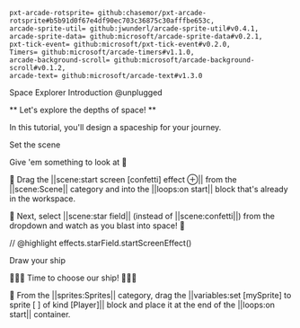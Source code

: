 ```package
pxt-arcade-rotsprite= github:chasemor/pxt-arcade-rotsprite#b5b91d0f67e4df90ec703c36875c30afffbe653c,
arcade-sprite-util= github:jwunderl/arcade-sprite-util#v0.4.1,
arcade-sprite-data= github:microsoft/arcade-sprite-data#v0.2.1,
pxt-tick-event= github:microsoft/pxt-tick-event#v0.2.0,
Timers= github:microsoft/arcade-timers#v1.1.0,
arcade-background-scroll= github:microsoft/arcade-background-scroll#v0.1.2,
arcade-text= github:microsoft/arcade-text#v1.3.0

```
Space Explorer
Introduction @unplugged

** Let's explore the depths of space! **

In this tutorial, you'll design a spaceship for your journey.

Set the scene

Give 'em something to look at 🔭

🔲 Drag the ||scene:start screen [confetti] effect ⊕|| from the ||scene:Scene|| category and into the ||loops:on start|| block that's already in the workspace.

🔲 Next, select ||scene:star field|| (instead of ||scene:confetti||) from the dropdown and watch as you blast into space! 🚀

// @highlight
effects.starField.startScreenEffect()

Draw your ship

🧑🏿‍🚀 Time to choose our ship! 👩🏾‍🚀

🔲 From the ||sprites:Sprites|| category, drag the ||variables:set [mySprite] to sprite [ ] of kind [Player]|| block and place it at the end of the ||loops:on start|| container.